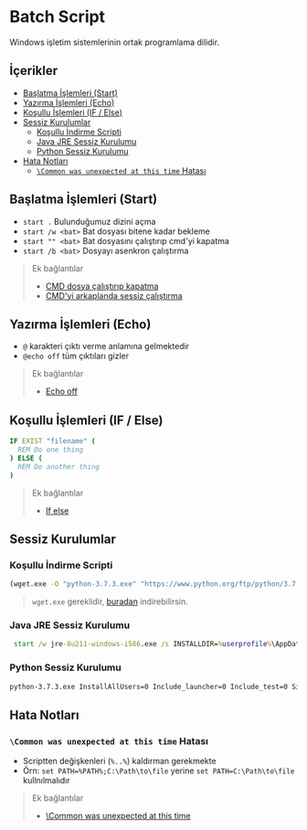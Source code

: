 # Batch Script <!-- omit in toc -->

Windows işletim sistemlerinin ortak programlama dilidir.

## İçerikler <!-- omit in toc -->

- [Başlatma İşlemleri (Start)](#ba%C5%9Flatma-i%CC%87%C5%9Flemleri-start)
- [Yazırma İşlemleri (Echo)](#yaz%C4%B1rma-i%CC%87%C5%9Flemleri-echo)
- [Koşullu İşlemleri (IF / Else)](#ko%C5%9Fullu-i%CC%87%C5%9Flemleri-if--else)
- [Sessiz Kurulumlar](#sessiz-kurulumlar)
  - [Koşullu İndirme Scripti](#ko%C5%9Fullu-i%CC%87ndirme-scripti)
  - [Java JRE Sessiz Kurulumu](#java-jre-sessiz-kurulumu)
  - [Python Sessiz Kurulumu](#python-sessiz-kurulumu)
- [Hata Notları](#hata-notlar%C4%B1)
  - [`\Common was unexpected at this time` Hatası](#common-was-unexpected-at-this-time-hatas%C4%B1)

## Başlatma İşlemleri (Start)

- `start .` Bulunduğumuz dizini açma
- `start /w <bat>` Bat dosyası bitene kadar bekleme
- `start "" <bat>` Bat dosyasını çalıştırıp cmd'yi kapatma
- `start /b <bat>` Dosyayı asenkron çalıştırma

> Ek bağlantılar
>
> - [CMD dosya çalıştırıp kapatma]
> - [CMD'yi arkaplanda sessiz çalıştırma]

## Yazırma İşlemleri (Echo)

- `@` karakteri çıktı verme anlamına gelmektedir
- `@echo off` tüm çıktıları gizler

> Ek bağlantılar
>
> - [Echo off]

## Koşullu İşlemleri (IF / Else)

```bat
IF EXIST "filename" (
  REM Do one thing
) ELSE (
  REM Do another thing
)
```

> Ek bağlantılar
>
> - [If else]

## Sessiz Kurulumlar

### Koşullu İndirme Scripti

```bat
(wget.exe -O "python-3.7.3.exe" "https://www.python.org/ftp/python/3.7.3/python-3.7.3-amd64.exe" && wget.exe -O "jre-8u211-windows-i586.exe" "https://javadl.oracle.com/webapps/download/AutoDL?BundleId=238727_478a62b7d4e34b78b671c754eaaf38ab") || echo "Error while installation" && pause && exit
```

> `wget.exe` gereklidir, [buradan][Wget] indirebilirsin.

### Java JRE Sessiz Kurulumu

```bat
 start /w jre-8u211-windows-i586.exe /s INSTALLDIR=%userprofile%\AppData\Local\Programs\java\jre1.8.2
```

### Python Sessiz Kurulumu

```bat
python-3.7.3.exe InstallAllUsers=0 Include_launcher=0 Include_test=0 SimpleInstall=1 SimpleInstallDescription="Just for YEmreAk 🤖"
```

## Hata Notları

### `\Common was unexpected at this time` Hatası

- Scriptten değişkenleri (`%..%`) kaldırman gerekmekte
- Örn: `set PATH=%PATH%;C:\Path\to\file` yerine `set PATH=C:\Path\to\file`  kullnılmalıdır

> Ek bağlantılar
>
> - [\Common was unexpected at this time]

[Echo off]: https://stackoverflow.com/a/8486061/9770490
[If else]: https://stackoverflow.com/a/3022193
[CMD dosya çalıştırıp kapatma]: https://stackoverflow.com/a/12848306/9770490
[CMD'yi arkaplanda sessiz çalıştırma]: https://stackoverflow.com/a/298636/9770490
[\Common was unexpected at this time]: https://splogadev.wordpress.com/2012/07/03/common-was-unexpected-at-this-time/
[Wget]: https://eternallybored.org/misc/wget/